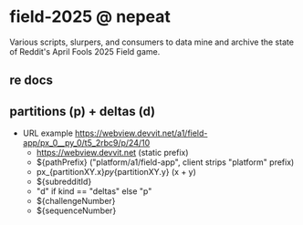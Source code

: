 # field-2025 @ nepeat
Various scripts, slurpers, and consumers to data mine and archive the state of Reddit's April Fools 2025 Field game.

## re docs

## partitions (p) + deltas (d)
- URL example https://webview.devvit.net/a1/field-app/px_0__py_0/t5_2rbc9/p/24/10
    - https://webview.devvit.net (static prefix)
    - ${pathPrefix} ("platform/a1/field-app", client strips "platform" prefix)
    - px_{partitionXY.x}_py_{partitionXY.y} (x + y)
    - ${subredditId}
    - "d" if kind == "deltas" else "p"
    - ${challengeNumber}
    - ${sequenceNumber}